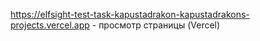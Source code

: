 https://elfsight-test-task-kapustadrakon-kapustadrakons-projects.vercel.app - просмотр страницы (Vercel)
